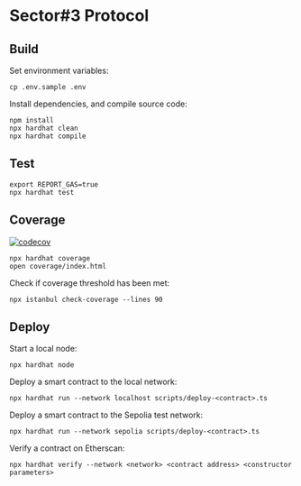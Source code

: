 # Sector#3 Protocol

## Build

Set environment variables:

```shell
cp .env.sample .env
```

Install dependencies, and compile source code:

```shell
npm install
npx hardhat clean
npx hardhat compile
```

## Test

```shell
export REPORT_GAS=true
npx hardhat test
```

## Coverage

[![codecov](https://codecov.io/gh/sector-3/protocol/branch/main/graph/badge.svg)](https://codecov.io/gh/sector-3/protocol)

```shell
npx hardhat coverage
open coverage/index.html
```

Check if coverage threshold has been met:

```
npx istanbul check-coverage --lines 90
```

## Deploy

Start a local node:

```shell
npx hardhat node
```

Deploy a smart contract to the local network:

```shell
npx hardhat run --network localhost scripts/deploy-<contract>.ts
```

Deploy a smart contract to the Sepolia test network:

```shell
npx hardhat run --network sepolia scripts/deploy-<contract>.ts
```

Verify a contract on Etherscan:

```shell
npx hardhat verify --network <network> <contract address> <constructor parameters>
```
